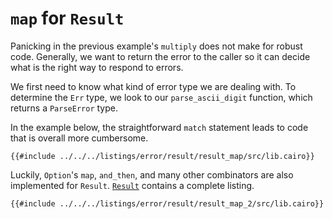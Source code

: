 # `map` for `Result`

Panicking in the previous example's `multiply` does not make for robust code.
Generally, we want to return the error to the caller so it can decide what is
the right way to respond to errors.

We first need to know what kind of error type we are dealing with. To determine
the `Err` type, we look to our `parse_ascii_digit` function, which returns a `ParseError` type.

In the example below, the straightforward `match` statement leads to code
that is overall more cumbersome.

```cairo,editable
{{#include ../../../listings/error/result/result_map/src/lib.cairo}}
```

Luckily, `Option`'s `map`, `and_then`, and many other combinators are also
implemented for `Result`. [`Result`][result] contains a complete listing.

```cairo,editable
{{#include ../../../listings/error/result/result_map_2/src/lib.cairo}}
```

[result]: https://docs.swmansion.com/scarb/corelib/core-result-Result.html
